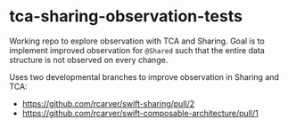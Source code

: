 # tca-sharing-observation-tests

Working repo to explore observation with TCA and Sharing. Goal is to implement improved observation for `@Shared` such that the entire data structure is not observed on every change.

Uses two developmental branches to improve observation in Sharing and TCA:

* https://github.com/rcarver/swift-sharing/pull/2
* https://github.com/rcarver/swift-composable-architecture/pull/1
